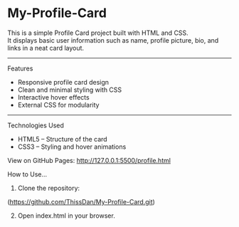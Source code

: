 # My-Profile-Card

This is a simple Profile Card project built with HTML and CSS.  
It displays basic user information such as name, profile picture, bio, and links in a neat card layout.

---

Features
- Responsive profile card design  
- Clean and minimal styling with CSS  
- Interactive hover effects  
- External CSS for modularity  

---

Technologies Used
- HTML5 – Structure of the card  
- CSS3 – Styling and hover animations  

 View on GitHub Pages: http://127.0.0.1:5500/profile.html

 How to Use...

1. Clone the repository: 

  (https://github.com/ThissDan/My-Profile-Card.git)

2. Open index.html in your browser.
